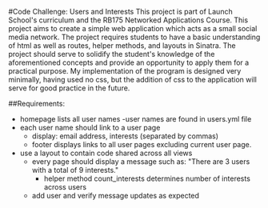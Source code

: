 #Code Challenge: Users and Interests
This project is part of Launch School's curriculum and the RB175 Networked Applications Course.
This project aims to create a simple web application which acts as a small social media network.
The project requires students to have a basic understanding of html as well as routes, helper methods, and layouts in Sinatra.
The project should serve to solidify the student's knowledge of the aforementioned concepts and provide an opportunity to apply
them for a practical purpose. My implementation of the program is designed very minimally, having used no css, but the addition
of css to the application will serve for good practice in the future.

##Requirements:
  - homepage lists all user names
    -user names are found in users.yml file
  - each user name should link to a user page
    - display: email address, interests (separated by commas)
    - footer displays links to all user pages excluding current user page.
  - use a layout to contain code shared across all views
    - every page should display a message such as: "There are 3 users with a total of 9 interests."
      - helper method count_interests determines number of interests across users
    - add user and verify message updates as expected
